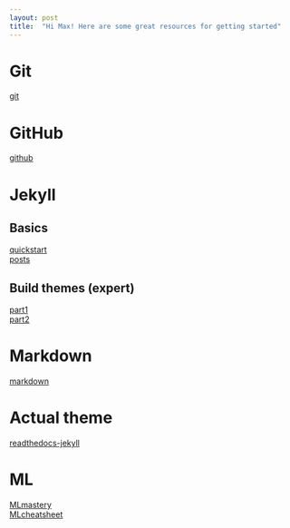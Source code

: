```yaml
---
layout: post
title:  "Hi Max! Here are some great resources for getting started"
---
```

# Git
[git](https://git-scm.com/book/en/v2) <br />

# GitHub
[github](https://guides.github.com/activities/hello-world/) <br />

# Jekyll
## Basics
[quickstart](https://jekyllrb.com/docs/) <br />
[posts](https://jekyllrb.com/docs/posts/) <br />

## Build themes (expert)
[part1](https://www.siteleaf.com/blog/making-your-first-jekyll-theme-part-1/) <br />
[part2](https://www.siteleaf.com/blog/making-your-first-jekyll-theme-part-2/) <br />

# Markdown
[markdown](https://www.markdowntutorial.com/) <br />

# Actual theme
[readthedocs-jekyll](https://github.com/pawamoy/jekyll-readthedocs) <br />

# ML
[MLmastery](https://machinelearningmastery.com/) <br />
[MLcheatsheet](https://ml-cheatsheet.readthedocs.io/en/latest/) <br />
